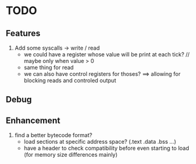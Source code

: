 # TODO

## Features
1. Add some syscalls -> write / read
	* we could have a register whose value will be print at each tick? // maybe only when value > 0
	* same thing for read
	* we can also have control registers for thoses? ==> allowing for blocking reads and controled output

## Debug

## Enhancement

1. find a better bytecode format?
	* load sections at specific address space? (.text .data .bss ...)
	* have a header to check compatibility before even starting to load (for memory size differences mainly) 
